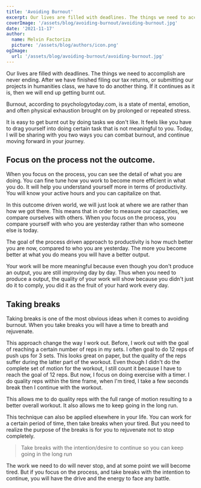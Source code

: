 ```yaml
---
title: 'Avoiding Burnout'
excerpt: Our lives are filled with deadlines. The things we need to accomplish are never ending. 
coverImage: '/assets/blog/avoiding-burnout/avoiding-burnout.jpg'
date: '2021-11-17'
author:
  name: Melvin Factoriza
  picture: '/assets/blog/authors/icon.png'
ogImage:
  url: '/assets/blog/avoiding-burnout/avoiding-burnout.jpg'
---
```

Our lives are filled with deadlines. The things we need to accomplish are never ending. After we have finished filing our tax returns, or submitting our projects in humanities class, we have to do another thing. If it continues as it is, then we will end up getting burnt out. 

Burnout, according to psychologytoday.com, is a state of mental, emotion, and often physical exhaustion brought on by prolonged or repeated stress. 

It is easy to get burnt out by doing tasks we don't like. It feels like you have to drag yourself into doing certain task that is not meaningful to you. Today, I will be sharing with you two ways you can combat burnout, and continue moving forward in your journey. 

## Focus on the process not the outcome. 
When you focus on the process, you can see the detail of what you are doing. You can fine tune how you work to become more efficient in what you do. It will help you understand yourself more in terms of productivity. You will know your active hours and you can capitalize on that.

In this outcome driven world, we will just look at where we are rather than how we got there. This means that in order to measure our capacities, we compare ourselves with others. When you focus on the process, you compare yourself with who you are yesterday rather than who someone else is today. 

The goal of the process driven approach to productivity is how much better you are now, compared to who you are yesterday. The more you become better at what you do means you will have a better output. 

Your work will be more meaningful because even though you don't produce an output, you are still improving day by day. Thus when you need to produce a output, the quality of your work will show because you didn't just do it to comply, you did it as the fruit of your hard work every day. 

## Taking breaks
Taking breaks is one of the most obvious ideas when it comes to avoiding burnout. When you take breaks you will have a time to breath and rejuvenate. 

This approach change the way I work out. Before, I work out with the goal of reaching a certain number of reps in my sets. I often goal to do 12 reps of push ups for 3 sets. This looks great on paper, but the quality of the reps suffer during the latter part of the workout. Even though I didn't do the complete set of motion for the workout, I still count it because I have to reach the goal of 12 reps. But now, I focus on doing exercise with a timer. I do quality reps within the time frame, when I'm tired, I take a few seconds break then I continue with the workout. 

This allows me to do quality reps with the full range of motion resulting to a better overall workout. It also allows me to keep going in the long run.

This technique can also be applied elsewhere in your life. You can work for a certain period of time, then take breaks when your tired. But you need to realize the purpose of the breaks is for you to rejuvenate not to stop completely. 

> Take breaks with the intention/desire to continue so you can keep going in the long run

The work we need to do will never stop, and at some point we will become tired. But if you focus on the process, and take breaks with the intention to continue, you will have the drive and the energy to face any battle. 